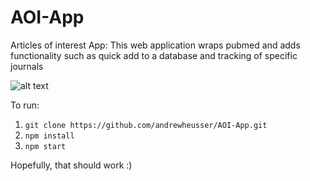 # AOI-App
Articles of interest App: This web application wraps pubmed and adds functionality such as quick add to a database and tracking of specific journals

![alt text](https://github.com/andrewheusser/AOI-App/blob/master/screenshot.png "Pubmed search example")


To run:

1. `git clone https://github.com/andrewheusser/AOI-App.git`
2. `npm install`
3. `npm start`

Hopefully, that should work :)
